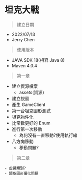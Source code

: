 # 坦克大戰

> 建立日期

- 2022/07/13
- Jerry Chen

> 使用版本

- JAVA SDK 18(相容 Java 8)
- Maven 4.0.4

> 第一章

- 建立資源檔案
  - assets(資源)
- 建立視窗
- 產生 GameClient
- 第一台坦克圖形測試
- 坦克物件化
- 比常數更好的 Enum
- 進行第一次移動
  - 為何沒有一直移動?使用執行緒
- 八方向移動
  - 移動問題?

> 第二章

    - 虛擬類別?
    - 讀取圖形優化問題
